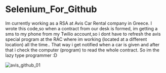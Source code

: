 # Selenium_For_Github
Im currently working as a RSA at Avis Car Rental company in Greece. I wrote this code,so when a contract from our desk is formed, im getting a sms to my phone
from my Twilio account,so i dont have to refresh the avis special program at the RAC where im working (located at a different location) all the time..
That way i get notified when a car is given and after that i check the computer (program) to read the whole contract. So im the lazy type programmer :D

![avis_github_01](https://user-images.githubusercontent.com/101247386/178094427-d61a7997-8d38-436f-bf5c-1565fafa02ba.png)
